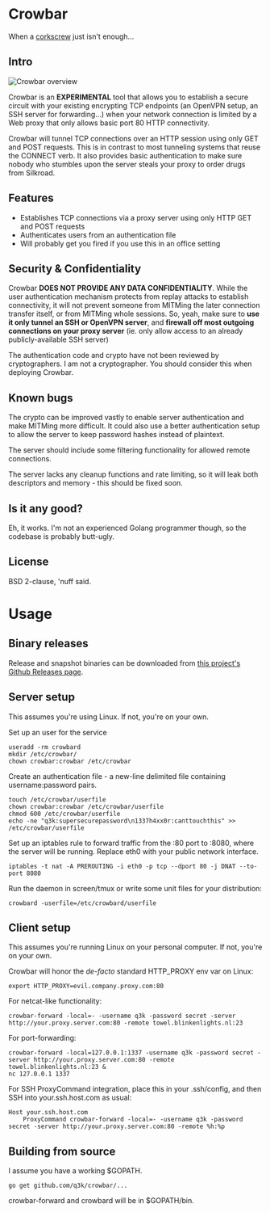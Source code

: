 Crowbar
=======

When a [corkscrew](http://www.agroman.net/corkscrew/) just isn't enough...

Intro
-----

![Crowbar overview](http://q3k.org/crowbar-overview.png)

Crowbar is an **EXPERIMENTAL** tool that allows you to establish a secure circuit with your existing encrypting TCP endpoints (an OpenVPN setup, an SSH server for forwarding...) when your network connection is limited by a Web proxy that only allows basic port 80 HTTP connectivity.

Crowbar will tunnel TCP connections over an HTTP session using only GET and POST requests. This is in contrast to most tunneling systems that reuse the CONNECT verb. It also provides basic authentication to make sure nobody who stumbles upon the server steals your proxy to order drugs from Silkroad.

Features
--------

 - Establishes TCP connections via a proxy server using only HTTP GET and POST requests
 - Authenticates users from an authentication file
 - Will probably get you fired if you use this in an office setting

Security & Confidentiality
--------------------------

Crowbar **DOES NOT PROVIDE ANY DATA CONFIDENTIALITY**. While the user authentication mechanism protects from replay attacks to establish connectivity, it will not prevent someone from MITMing the later connection transfer itself, or from MITMing whole sessions. So, yeah, make sure to **use it only tunnel an SSH or OpenVPN server**, and **firewall off most outgoing connections on your proxy server** (ie. only allow access to an already publicly-available SSH server)

The authentication code and crypto have not been reviewed by cryptographers. I am not a cryptographer. You should consider this when deploying Crowbar.

Known bugs
----------

The crypto can be improved vastly to enable server authentication and make MITMing more difficult. It could also use a better authentication setup to allow the server to keep password hashes instead of plaintext.

The server should include some filtering functionality for allowed remote connections.

The server lacks any cleanup functions and rate limiting, so it will leak both descriptors and memory - this should be fixed soon.

Is it any good?
---------------

Eh, it works. I'm not an experienced Golang programmer though, so the codebase is probably butt-ugly.

License
-------

BSD 2-clause, 'nuff said.

Usage
=====

Binary releases
---------------

Release and snapshot binaries can be downloaded from [this project's Github Releases page](https://github.com/q3k/crowbar/releases).

Server setup
------------

This assumes you're using Linux. If not, you're on your own.

Set up an user for the service

    useradd -rm crowbard
    mkdir /etc/crowbar/
    chown crowbar:crowbar /etc/crowbar

Create an authentication file - a new-line delimited file containing username:password pairs.

    touch /etc/crowbar/userfile
    chown crowbar:crowbar /etc/crowbar/userfile
    chmod 600 /etc/crowbar/userfile
    echo -ne "q3k:supersecurepassword\n1337h4xx0r:canttouchthis" >> /etc/crowbar/userfile

Set up an iptables rule to forward traffic from the :80 port to :8080, where the server will be running. Replace eth0 with your public network interface.

    iptables -t nat -A PREROUTING -i eth0 -p tcp --dport 80 -j DNAT --to-port 8080

Run the daemon in screen/tmux or write some unit files for your distribution:

    crowbard -userfile=/etc/crowbard/userfile

Client setup
------------

This assumes you're running Linux on your personal computer. If not, you're on your own.

Crowbar will honor the _de-facto_ standard HTTP\_PROXY env var on Linux:

    export HTTP_PROXY=evil.company.proxy.com:80

For netcat-like functionality:

    crowbar-forward -local=- -username q3k -password secret -server http://your.proxy.server.com:80 -remote towel.blinkenlights.nl:23

For port-forwarding:


    crowbar-forward -local=127.0.0.1:1337 -username q3k -password secret -server http://your.proxy.server.com:80 -remote towel.blinkenlights.nl:23 &
    nc 127.0.0.1 1337


For SSH ProxyCommand integration, place this in your .ssh/config, and then SSH into your.ssh.host.com as usual:

    Host your.ssh.host.com
        ProxyCommand crowbar-forward -local=- -username q3k -password secret -server http://your.proxy.server.com:80 -remote %h:%p 

Building from source
--------------------

I assume you have a working $GOPATH.

    go get github.com/q3k/crowbar/...

crowbar-forward and crowbard will be in $GOPATH/bin.

